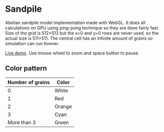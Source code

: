 # Sandpile
Abelian sandpile model implementation made with WebGL. It does all calculations on GPU using ping-pong technique so they are done fairly fast. Size of the grid is 512×512 but the x=0 and y=0 rows are never used, so the actual size is 511×511. The central cell has an infinite amount of grains so simulation can run forever.

[Live demo](https://vhawk.github.io/sandpile). Use mouse wheel to zoom and space button to pause.

## Color pattern
| Number of grains | Color |
| --- | --- |
| 0 | White |
| 1 | Red |
| 2 | Orange |
| 3 | Cyan |
| More than 3 | Green |
